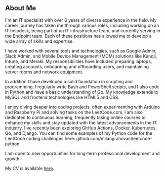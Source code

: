 ## About Me

I'm an IT specialist with over 6 years of diverse experience in the field. My career journey has taken me through various roles, including working on an IT helpdesk, being part of an IT infrastructure team, and currently serving in the Endpoint team. Each of these positions has allowed me to develop a wide array of skills and expertise.

I have worked with several tools and technologies, such as Google Admin, Slack Admin, and Mobile Device Management (MDM) solutions like Kandji, Intune, and Meraki. My responsibilities have included preparing laptops, creating accounts, onboarding and offboarding users, and maintaining server rooms and network equipment.

In addition I have developed a solid foundation in scripting and programming. I regularly write Bash and PowerShell scripts, and I also code in Python and have a basic understanding of Go. My knowledge extends to MySQL and frontend technologies like HTML5 and CSS. 

I enjoy diving deeper into coding projects, often experimenting with Arduino and Raspberry Pi and solving tasks on the LeetCode.com. I am also dedicated to continuous learning, frequently taking online courses to enhance my skills and stay updated with the latest advancements in the IT industry. I've recently been exploring GitHub Actions, Docker, Kubernetes, Go, and Django. You can find some examples of my Python code for the LeetCode coding challenges here: github.com/milangrahovac/leetcode-python

I am open to new opportunities for long-term professional development and growth. 

My CV is available [here](https://github.com/milangrahovac/milangrahovac/blob/main/Milan_Grahovac_CV.pdf).
